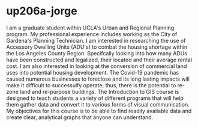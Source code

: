 # up206a-jorge
I am a graduate student within UCLA's Urban and Regional Planning program. My professional experience includes working as the City of Gardena's Planning Technician. 
I am interested in researching the use of Accessory Dwelling Units (ADU's) to combat the housing shortage within the Los Angeles County Region. Specifcally looking into how many ADUs have been constructed and legalized, their located and their average rental cost. I am also interested in looking at the conversion of commercial land uses into potential housing development. The Covid-19 pandemic has caused numerous businesses to foreclose and its long lasting impacts will make it difficult to successulfy operate; thus, there is the potential to re-zone land and re-purpose buildings.
The Introduction to GIS course is designed to teach students a variety of different programs that will help them gather data and convert it to various forms of visual communication. My objectives for this course is to be able to find readily available data and create clear, analytical graphs that anyone can understand. 
